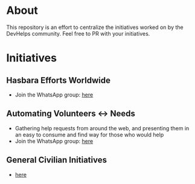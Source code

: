# About

This repository is an effort to centralize the initiatives worked on by the DevHelps community. Feel free to PR with your initiatives.

# Initiatives

## Hasbara Efforts Worldwide

- Join the WhatsApp group: [here](https://chat.whatsapp.com/CFYjeJbB2YwE4r5TvDLJr6)

## Automating Volunteers <-> Needs

- Gathering help requests from around the web, and presenting them in an easy to consume and find way for those who would help
- Join the WhatsApp group: [here](https://chat.whatsapp.com/JuJ1da4wYbe16uZL0cqL40)

## General Civilian Initiatives

- [here](https://linktr.ee/israhelp)

